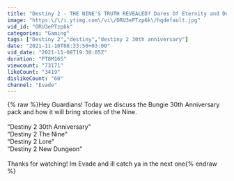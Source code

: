 ```yaml
---
title: "Destiny 2 - THE NINE'S TRUTH REVEALED? Dares Of Eternity and Dungeon Secrets"
image: "https:\/\/i.ytimg.com\/vi\/ORU3ePTzp6k\/hqdefault.jpg"
vid_id: "ORU3ePTzp6k"
categories: "Gaming"
tags: ["Destiny 2","destiny","destiny 2 30th anniversary"]
date: "2021-11-10T08:33:50+03:00"
vid_date: "2021-11-08T19:30:05Z"
duration: "PT8M16S"
viewcount: "73171"
likeCount: "3419"
dislikeCount: "60"
channel: "Evade"
---
```

{% raw %}Hey Guardians! Today we discuss the Bungie 30th Anniversary pack and how it will bring stories of the Nine. <br /><br />“Destiny 2 30th Anniversary&quot;<br />“Destiny 2 The Nine&quot;<br />“Destiny 2 Lore&quot;<br />“Destiny 2 New Dungeon&quot;<br /><br />Thanks for watching! Im Evade and ill catch ya in the next one{% endraw %}
